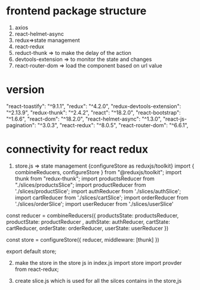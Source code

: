 # frontend package structure
1. axios
2. react-helmet-async
3. redux=>state management
4. react-redux
5. reduct-thunk => to make the delay of the action
6. devtools-extension  => to monitor the state and changes
7. react-router-dom => load the component based on url value
# version
   "react-toastify": "^9.1.1",
   "redux": "^4.2.0",
    "redux-devtools-extension": "^2.13.9",
    "redux-thunk": "^2.4.2",
    "react": "^18.2.0",
    "react-bootstrap": "^1.6.6",
    "react-dom": "^18.2.0",
    "react-helmet-async": "^1.3.0",
    "react-js-pagination": "^3.0.3",
    "react-redux": "^8.0.5",
    "react-router-dom": "^6.6.1", 


# connectivity for react redux 
1. store.js => state management {configureStore as reduxjs/toolkit}
     import { combineReducers, configureStore } from "@reduxjs/toolkit";
     import thunk from "redux-thunk";
     import productsReducer from "./slices/productsSlice";
    import productReducer from './slices/productSlice';
    import authReducer from './slices/authSlice';
  import cartReducer from './slices/cartSlice';
   import orderReducer from './slices/orderSlice';
   import userReducer from './slices/userSlice'


const reducer = combineReducers({
    productsState: productsReducer,
    productState: productReducer ,
    authState: authReducer,
    cartState: cartReducer,
    orderState: orderReducer,
    userState: userReducer
})


const store = configureStore({
    reducer,
    middleware: [thunk]
})

export default store;


2. make the store in the store js in index.js
import store
 import provder from react-redux;
 <Provider store={store}>
      <App />
    </Provider>

3. create slice.js which is used for all the silces contains in the store,js


   